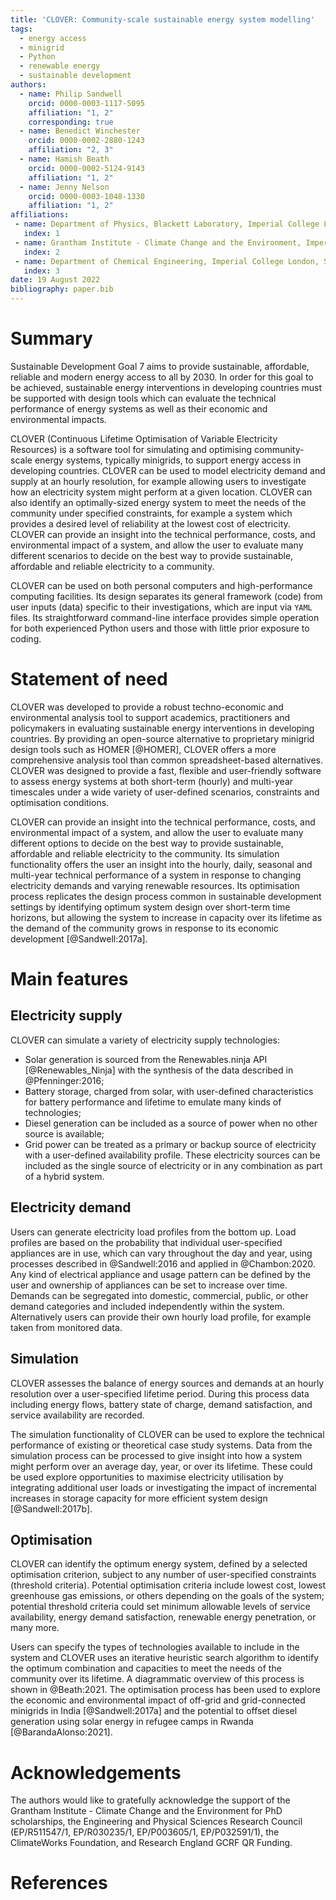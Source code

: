 ```yaml
---
title: 'CLOVER: Community-scale sustainable energy system modelling'
tags:
  - energy access
  - minigrid
  - Python
  - renewable energy
  - sustainable development
authors:
  - name: Philip Sandwell
    orcid: 0000-0003-1117-5095
    affiliation: "1, 2"
    corresponding: true
  - name: Benedict Winchester
    orcid: 0000-0002-2880-1243
    affiliation: "2, 3"
  - name: Hamish Beath
    orcid: 0000-0002-5124-9143
    affiliation: "1, 2"
  - name: Jenny Nelson
    orcid: 0000-0003-1048-1330
    affiliation: "1, 2"
affiliations:
 - name: Department of Physics, Blackett Laboratory, Imperial College London, SW7 2AZ, United Kingdom
   index: 1
 - name: Grantham Institute - Climate Change and the Environment, Imperial College London, SW7 2AZ, United Kingdom
   index: 2
 - name: Department of Chemical Engineering, Imperial College London, SW7 2AZ, United Kingdom
   index: 3
date: 19 August 2022
bibliography: paper.bib
---
```


# Summary

Sustainable Development Goal 7 aims to provide sustainable, affordable, reliable and modern energy access to all by 2030. In order for this goal to be achieved, sustainable energy interventions in developing countries must be supported with design tools which can evaluate the technical performance of energy systems as well as their economic and environmental impacts.

CLOVER (Continuous Lifetime Optimisation of Variable Electricity Resources) is a software tool for simulating and optimising community-scale energy systems, typically minigrids, to support energy access in developing countries. CLOVER can be used to model electricity demand and supply at an hourly resolution, for example allowing users to investigate how an electricity system might perform at a given location. CLOVER can also identify an optimally-sized energy system to meet the needs of the community under specified constraints, for example a system which provides a desired level of reliability at the lowest cost of electricity. CLOVER can provide an insight into the technical performance, costs, and environmental impact of a system, and allow the user to evaluate many different scenarios to decide on the best way to provide sustainable, affordable and reliable electricity to a community.

CLOVER can be used on both personal computers and high-performance computing facilities. Its design separates its general framework (code) from user inputs (data) specific to their investigations, which are input via `YAML` files. Its straightforward command-line interface provides simple operation for both experienced Python users and those with little prior exposure to coding.

# Statement of need

CLOVER was developed to provide a robust techno-economic and environmental analysis tool to support academics, practitioners and policymakers in evaluating sustainable energy interventions in developing countries. By providing an open-source alternative to proprietary minigrid design tools such as HOMER [@HOMER], CLOVER offers a more comprehensive analysis tool than common spreadsheet-based alternatives. CLOVER was designed to provide a fast, flexible and user-friendly software to assess energy systems at both short-term (hourly) and multi-year timescales under a wide variety of user-defined scenarios, constraints and optimisation conditions.

CLOVER can provide an insight into the technical performance, costs, and environmental impact of a system, and allow the user to evaluate many different options to decide on the best way to provide sustainable, affordable and reliable electricity to the community. Its simulation functionality offers the user an insight into the hourly, daily, seasonal and multi-year technical performance of a system in response to changing electricity demands and varying renewable resources. Its optimisation process replicates the design process common in sustainable development settings by identifying optimum system design over short-term time horizons, but allowing the system to increase in capacity over its lifetime as the demand of the community grows in response to its economic development [@Sandwell:2017a].

# Main features

## Electricity supply
CLOVER can simulate a variety of electricity supply technologies:
- Solar generation is sourced from the Renewables.ninja API [@Renewables_Ninja] with the synthesis of the data described in @Pfenninger:2016;
- Battery storage, charged from solar, with user-defined characteristics for battery performance and lifetime to emulate many kinds of technologies;
- Diesel generation can be included as a source of power when no other source is available;
- Grid power can be treated as a primary or backup source of electricity with a user-defined availability profile.
These electricity sources can be included as the single source of electricity or in any combination as part of a hybrid system.

## Electricity demand
Users can generate electricity load profiles from the bottom up. Load profiles are based on the probability that individual user-specified appliances are in use, which can vary throughout the day and year, using processes described in @Sandwell:2016 and applied in @Chambon:2020. Any kind of electrical appliance and usage pattern can be defined by the user and ownership of appliances can be set to increase over time. Demands can be segregated into domestic, commercial, public, or other demand categories and included independently within the system. Alternatively users can provide their own hourly load profile, for example taken from monitored data.

## Simulation
CLOVER assesses the balance of energy sources and demands at an hourly resolution over a user-specified lifetime period. During this process data including energy flows, battery state of charge, demand satisfaction, and service availability are recorded.

The simulation functionality of CLOVER can be used to explore the technical performance of existing or theoretical case study systems. Data from the simulation process can be processed to give insight into how a system might perform over an average day, year, or over its lifetime. These could be used explore opportunities to maximise electricity utilisation by integrating additional user loads or investigating the impact of incremental increases in storage capacity for more efficient system design [@Sandwell:2017b].

## Optimisation
CLOVER can identify the optimum energy system, defined by a selected optimisation criterion, subject to any number of user-specified constraints (threshold criteria). Potential optimisation criteria include lowest cost, lowest greenhouse gas emissions, or others depending on the goals of the system; potential threshold criteria could set minimum allowable levels of service availability, energy demand satisfaction, renewable energy penetration, or many more.

Users can specify the types of technologies available to include in the system and CLOVER uses an iterative heuristic search algorithm to identify the optimum combination and capacities to meet the needs of the community over its lifetime. A diagrammatic overview of this process is shown in @Beath:2021. The optimisation process has been used to explore the economic and environmental impact of off-grid and grid-connected minigrids in India [@Sandwell:2017a] and the potential to offset diesel generation using solar energy in refugee camps in Rwanda [@BarandaAlonso:2021].

# Acknowledgements
The authors would like to gratefully acknowledge the support of the Grantham Institute - Climate Change and the Environment for PhD scholarships, the Engineering and Physical Sciences Research Council (EP/R511547/1, EP/R030235/1, EP/P003605/1, EP/P032591/1), the ClimateWorks Foundation, and Research England GCRF QR Funding.

# References
